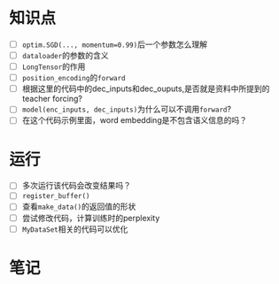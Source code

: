 # 知识点

- [ ] ```optim.SGD(..., momentum=0.99)```后一个参数怎么理解
- [ ] ```dataloader```的参数的含义
- [ ] ```LongTensor```的作用
- [ ] ```position_encoding```的```forward```
- [ ] 根据这里的代码中的dec_inputs和dec_ouputs,是否就是资料中所提到的teacher forcing?
- [ ] ```model(enc_inputs, dec_inputs)```为什么可以不调用```forward```?
- [ ] 在这个代码示例里面，word embedding是不包含语义信息的吗？

# 运行

- [ ] 多次运行该代码会改变结果吗？
- [ ] ```register_buffer()```
- [ ] 查看```make_data()```的返回值的形状
- [ ] 尝试修改代码，计算训练时的perplexity
- [ ] ```MyDataSet```相关的代码可以优化

# 笔记

